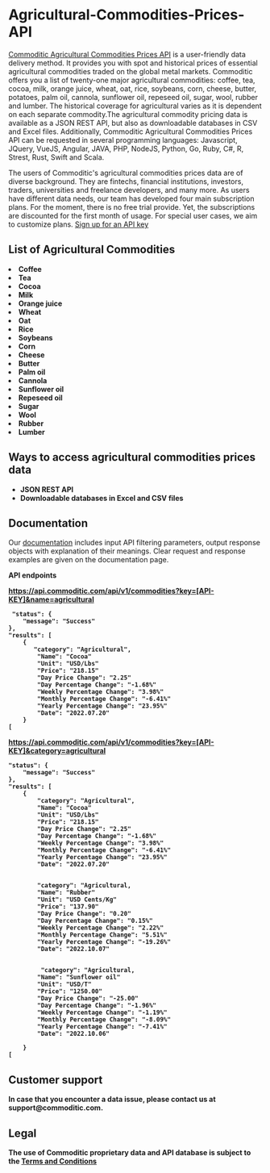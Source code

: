 # Agricultural-Commodities-Prices-API

<a href="https://commoditic.com/agricultural-commodities-prices-api/" rel="nofollow"> Commoditic Agricultural Commodities Prices API</a> is a user-friendly data delivery method. It provides you with spot and historical prices of essential agricultural commodities traded on the global metal markets. Commoditic offers  you a list of twenty-one major agricultural commodities: coffee, tea, cocoa, milk, orange juice, wheat, oat, rice, soybeans, corn, cheese, butter, potatoes, palm oil, cannola, sunflower oil, repeseed oil, sugar, wool, rubber and lumber. The historical coverage for agricultural varies as it is dependent on each separate commodity.The agricultural commodity pricing data is available as a JSON REST API, but also as downloadable databases in CSV and Excel files. Additionally, Commoditic Agricultural Commodities Prices API can be requested in several programming languages: Javascript, JQuery, VueJS, Angular, JAVA, PHP, NodeJS, Python, Go, Ruby, C#, R, Strest, Rust, Swift and Scala. 

The users of Commoditic's agricultural commodities prices data are of diverse background. They are fintechs, financial institutions, investors, traders, universities and freelance developers, and many more. As users have different data needs, our team has developed four main subscription plans. For the moment, there is no free trial provide. Yet, the subscriptions are discounted for the first month of usage. For special user cases, we aim to customize plans. <a href="https://commoditic.com/pricing/" rel="nofollow"> Sign up for an API key</a>

<h2> List of Agricultural Commodities </h2>

<li><strong>Coffee</strong></li>
<li><strong>Tea</strong></li>
<li><strong>Cocoa</strong></li>
<li><strong>Milk</strong></li>
<li><strong>Orange juice</strong></li>
<li><strong>Wheat</strong></li>
<li><strong>Oat</strong></li>
<li><strong>Rice</strong></li>
<li><strong>Soybeans</strong></li>
<li><strong>Corn</strong></li>
<li><strong>Cheese</strong></li>
<li><strong>Butter</strong></li>
<li><strong>Palm oil</strong></li>
<li><strong>Cannola</strong></li>
<li><strong>Sunflower oil</strong></li>
<li><strong>Repeseed oil</strong></li>
<li><strong>Sugar</strong></li>
<li><strong>Wool</strong></li>
<li><strong>Rubber</strong></li>
<li><strong>Lumber</strong></li>
 

<h2>Ways to access agricultural commodities prices data</h2>
<ul>
 	<li><strong>JSON REST API</strong></li>
 	<li><strong>Downloadable databases in Excel and CSV files</strong></li>
</ul>

<h2>Documentation</h2>

Our <a href="https://commoditic.com/documentation/" rel="nofollow">documentation</a> includes input API filtering parameters, output response objects with explanation of their meanings. Clear request and response examples are given on the documentation page.

<p><strong>API endpoints<p>
<p><a href="https://commoditic.com/agricultural-commodities-prices-api/">https://api.commoditic.com/api/v1/commodities?key=[API-KEY]&name=agricultural </a></p>
 
     "status": {
        "message": "Success"
    },
    "results": [
        {
           "category": "Agricultural",
            "Name": "Cocoa"
            "Unit": "USD/Lbs"
            "Price": "218.15"
            "Day Price Change": "2.25"
            "Day Percentage Change": "-1.68%"
            "Weekly Percentage Change": "3.98%"
            "Monthly Percentage Change": "-6.41%"
            "Yearly Percentage Change": "23.95%"
            "Date": "2022.07.20"
        }
    [
 
 
 <p><a href="https://commoditic.com/agricultural-commodities-prices-api/">https://api.commoditic.com/api/v1/commodities?key=[API-KEY]&category=agricultural </a></p>
 
    "status": {
        "message": "Success"
    },
    "results": [
        {
            "category": "Agricultural",
            "Name": "Cocoa"
            "Unit": "USD/Lbs"
            "Price": "218.15"
            "Day Price Change": "2.25"
            "Day Percentage Change": "-1.68%"
            "Weekly Percentage Change": "3.98%"
            "Monthly Percentage Change": "-6.41%"
            "Yearly Percentage Change": "23.95%"
            "Date": "2022.07.20"
            
            
            "category": "Agricultural,
            "Name": "Rubber"
            "Unit": "USD Cents/Kg"
            "Price": "137.90"
            "Day Price Change": "0.20"
            "Day Percentage Change": "0.15%"
            "Weekly Percentage Change": "2.22%"
            "Monthly Percentage Change": "5.51%"
            "Yearly Percentage Change": "-19.26%"
            "Date": "2022.10.07"
            
            
             "category": "Agricultural,
            "Name": "Sunflower oil"
            "Unit": "USD/T"
            "Price": "1250.00"
            "Day Price Change": "-25.00"
            "Day Percentage Change": "-1.96%"
            "Weekly Percentage Change": "-1.19%"
            "Monthly Percentage Change": "-8.09%"
            "Yearly Percentage Change": "-7.41%"
            "Date": "2022.10.06"
            
        }
    [
 
 
 
 
 
 
 
 
 
 
 
 
 


<h2>Customer support</h2>
In case that you encounter a data issue, please contact us at support@commoditic.com.

<h2>Legal</h2>
<p> The use of Commoditic proprietary data and API database is subject to the&nbsp;<a href="https://commoditic.com/terms-and-conditions">Terms and Conditions</a></p>



